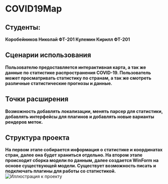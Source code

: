 # COVID19Map
## Студенты:
**Коробейников Николай ФТ-201
Кулемин Кирилл ФТ-201**
## Сценарии использования
**Пользователю предоставляется интерактивная карта, а так же данные по статистике распространения COVID-19. Пользователь может просматривать статистику по странам, а так же смотреть различные статистические прогнозы и данные.**
## Точки расширения
**Возможность добавлять локализации, менять парсер для статистики, добавлять интерфейсы для плагинов и добавлять новые варианты рендеров меток.**
## Структура проекта
**На первом этапе собирается информация о статистике и координатах стран, далее она будет храниться отдельно. На втором этапе происходит сборка модели по данным, далее создается WinForm на основе существующей модели. Существует возможность писать и подключать плагины для работы со статистикой.**
![Иллюстрация к проекту](https://github.com/hypelive/COVID19Map/edit/master/Structure.png)
